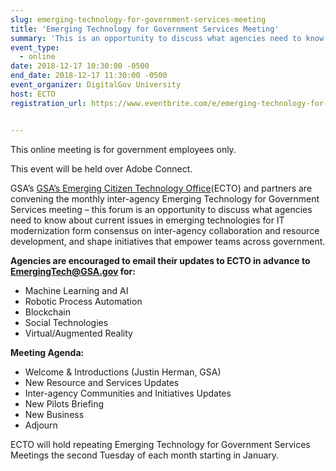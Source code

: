 ```yaml
---
slug: emerging-technology-for-government-services-meeting
title: 'Emerging Technology for Government Services Meeting'
summary: 'This is an opportunity to discuss what agencies need to know about current issues in emerging technologies for IT modernization and form consensus on inter-agency collaboration and resource development, and shape initiatives that empower teams across government&#46;'
event_type: 
  - online
date: 2018-12-17 10:30:00 -0500
end_date: 2018-12-17 11:30:00 -0500
event_organizer: DigitalGov University
host: ECTO
registration_url: https://www.eventbrite.com/e/emerging-technology-for-government-services-meeting-registration-53609046100


---
```


This online meeting is for government employees only.

This event will be held over Adobe Connect.

GSA’s [GSA’s Emerging Citizen Technology Office](https://emerging.digital.gov/)(ECTO) and partners are convening the monthly inter-agency Emerging Technology for Government Services meeting – this forum is an opportunity to discuss what agencies need to know about current issues in emerging technologies for IT modernization form consensus on inter-agency collaboration and resource development, and shape initiatives that empower teams across government.

**Agencies are encouraged to email their updates to ECTO in advance to [EmergingTech@GSA.gov](mailto:EmergingTech@GSA.gov) for:**

- Machine Learning and AI
- Robotic Process Automation
- Blockchain
- Social Technologies
- Virtual/Augmented Reality

**Meeting Agenda:**

- Welcome & Introductions (Justin Herman, GSA)
- New Resource and Services Updates
- Inter-agency Communities and Initiatives Updates
- New Pilots Briefing
- New Business
- Adjourn

ECTO will hold repeating Emerging Technology for Government Services Meetings the second Tuesday of each month starting in January. 
